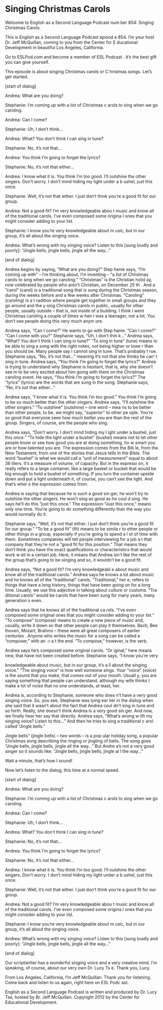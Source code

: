 # Singing Christmas Carols

Welcome to English as a Second Language Podcast num ber 854: Singing Christmas Carols.

This is English as a Second Language Podcast episod e 854. I’m your host Dr. Jeff McQuillan, coming to you from the Center for E ducational Development in beautiful Los Angeles, California.

Go to ESLPod.com and become a member of ESL Podcast . It’s the best gift you can give yourself.

This episode is about singing Christmas carols or C hristmas songs. Let’s get started.

[start of dialog]

Andrea: What are you doing?

Stephanie: I’m coming up with a list of Christmas c arols to sing when we go caroling.

Andrea: Can I come?

Stephanie: Uh, I don’t think…

Andrea: What? You don’t think I can sing in tune?

Stephanie: No, it’s not that…

Andrea: You think I’m going to forget the lyrics?

Stephanie: No, it’s not that either…

Andrea: I know what it is. You think I’m too good. I’ll outshine the other singers. Don’t worry. I don’t mind hiding my light under a b ushel, just this once.

Stephanie: Well, it’s not that either. I just don’t  think you’re a good fit for our group.

Andrea: Not a good fit? I’m very knowledgeable abou t music and know all of the traditional carols. I’ve even composed some origina l ones that you might consider adding to your list.

Stephanie: I know you’re very knowledgeable about m usic, but in our group, it’s all about the singing voice.

Andrea: What’s wrong with my singing voice? Listen to this [sung loudly and poorly]: “Jingle bells, jingle bells, jingle all the way…”

[end of dialog]

Andrea begins by saying, “What are you doing?” Step hanie says, “I’m coming up with” – I’m thinking about, I’m inventing – “a list  of Christmas carols to sing when we go caroling.” “Christmas” is the Christian holid ay, now celebrated by people who aren’t Christian, on December 25 th . And a “carol” (carol) is a traditional song that is sung during the Christmas season, during the weeks before and a few weeks after Christmas. “Caroling” (caroling) is a t radition where people get together in small groups and they go around and the y sing Christmas carols in public, usually for other people, usually outside –  that is, not inside of a building. I think I went Christmas caroling a couple of times w hen I was a teenager, not a lot. You don’t see people doing this very much anym ore.

Andrea says, “Can I come?” He wants to go with Step hanie. “Can I come?” “Can I come with you?” Stephanie says, “Uh, I don’t thin k…” Andrea says, “What? You don’t think I can sing in tune?” “To sing in tune” (tune) means to be able to sing a song with the right notes, not being higher or lowe r than you should be. Many people say I cannot sing in tune. That’s probably t rue. Stephanie says, “No, it’s not that…” meaning it’s not that she thinks he can’ t sing in tune. Andrea says, “You think I’m going to forget the lyrics?” Andrea is trying to understand why Stephanie is hesitant, that is, why she doesn’t see m to be very excited about him going with them on the Christmas caroling event. He  says, “You think I’m going to forget the lyrics?” The “lyrics” (lyrics) are the words that are sung in the song. Stephanie says, “No, it’s not that either…”

Andrea says, “I know what it is. You think I’m too good.” You think I’m going to be so much better than the other singers. Andrea says,  “I’ll outshine the other singers.” “To outshine” (outshine) – one word – mea ns to be better than other people, to be, we might say, “superior” to other pe ople. You’re so good that everyone sees how much better you are than the rest  of the group. Singers, of course, are the people who sing.

Andrea says, “Don’t worry. I don’t mind hiding my l ight under a bushel, just this once.” “To hide the light under a bushel” (bushel) means not to let other people know or see how good you are at doing something, ho w smart you are or how talented you are. The expression comes from the Bib le, from the New Testament, from one of the stories that Jesus tells  in the Bible. The word “bushel” is what we would call a “unit of measurement” equal  to about 36 liters. It’s a measure of volume, of capacity. But in the expressi on, it really refers to a large container, like a large basket or bucket that would  be big enough to hold a bushel of something. If you turn the container upside down  and put a light underneath it, of course, you can’t see the light. And that’s wher e the expression comes from.

Andrea is saying that because he is such a good sin ger, he won’t try to outshine the other singers. He won’t sing as good as he coul d sing. He says he’ll do this “just this once.” The expression “Just this once,” means only one time. You’re going to do something differently than the way you would normally do it.

Stephanie says, “Well, it’s not that either. I just  don’t think you’re a good fit for our group.” “To be a good fit” (fit) means to be simila r to other people or other things in a group, especially if you’re going to spend a l ot of time with them. Sometimes companies will tell people interviewing for a job a t that company that they’re not a “good fit for this position.” That means they don’t  think you have the exact qualifications or characteristics that would work w ell in a certain job. Here, it means that Andrea isn’t like the rest of the group that’s going to be singing and so, it wouldn’t be a good fit.

Andrea says, “Not a good fit? I’m very knowledgeabl e about music and know all of the traditional carols.” Andrea says he knows a lot about music and he knows all of the “traditional” carols. “Traditional,” her e, refers to things that have a long history, things that have been going on for a long time. Usually, we use this adjective in talking about culture or customs. “Tra ditional carols” would be carols that have been sung for many years, many generation s even.

Andrea says that he knows all of the traditional ca rols. “I’ve even composed some original ones that you might consider adding to your list.”  “To compose” (compose) means to create a new piece of music and,  usually, write it down so that other people can play it themselves. Bach, Bee thoven, Mozart, Brahms – these were all great composers of earlier centuries . Anyone who writes the music for a song can be called a “composer,” with an -r a t the end. “To compose,” however, is the verb.

Andrea says he’s composed some original carols. “Or iginal,” here means new, that have not been created before. Stephanie says, “I know you’re very

knowledgeable about music, but in our group, it’s a ll about the singing voice.” “The singing voice” is how well someone sings. Your  “voice” (voice) is the sound that you make, that comes out of your mouth. Usuall y, you are saying something that people can understand, although my wife thinks  I make a lot of noise that no one understands, at least, her.

Andrea is, according to Stephanie, someone who does n’t have a very good singing voice. So, you see, Stephanie was lying ear lier in the dialog when she said that it wasn’t about the fact that Andrea coul dn’t sing in tune and so forth. Really, she doesn’t think Andrea is a very good sin ger. And now, we finally hear her say that directly. Andrea says, “What’s wrong w ith my singing voice? Listen to this…” And then he tries to sing a traditional c arol called “Jingle bells.”

Jingle bells” (jingle bells) – two words – is a pop ular holiday song, a popular Christmas song describing the ringing or jingling of bells. The song goes “Jingle bells, jingle bells, jingle all the way…” But Andre a’s not a very good singer so it sounds like: “Jingle bells, jingle bells, jingle al l the way…”

Wait a minute, that’s how I sound!

Now let’s listen to the dialog, this time at a normal speed.

[start of dialog]

Andrea: What are you doing?

Stephanie: I’m coming up with a list of Christmas c arols to sing when we go caroling.

Andrea: Can I come?

Stephanie: Uh, I don’t think…

Andrea: What? You don’t think I can sing in tune?

Stephanie: No, it’s not that…

Andrea: You think I’m going to forget the lyrics?

Stephanie: No, it’s not that either…

Andrea: I know what it is. You think I’m too good. I’ll outshine the other singers. Don’t worry. I don’t mind hiding my light under a b ushel, just this once.

Stephanie: Well, it’s not that either. I just don’t  think you’re a good fit for our group.

Andrea: Not a good fit? I’m very knowledgeable abou t music and know all of the traditional carols. I’ve even composed some origina l ones that you might consider adding to your list.

Stephanie: I know you’re very knowledgeable about m usic, but in our group, it’s all about the singing voice.

Andrea: What’s wrong with my singing voice? Listen to this [sung loudly and poorly]: “Jingle bells, jingle bells, jingle all the way…”

[end of dialog]

Our scriptwriter has a wonderful singing voice and a very creative mind. I’m speaking, of course, about our very own Dr. Lucy Ts e. Thank you, Lucy.

From Los Angeles, California, I’m Jeff McQuillan. Thank you for listening. Come back and listen to us again, right here on ESL Podc ast.

English as a Second Language Podcast is written and  produced by Dr. Lucy Tse, hosted by Br. Jeff McQuillan. Copyright 2012 by the  Center for Educational Development.

